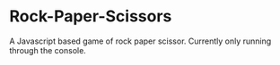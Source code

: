 # Rock-Paper-Scissors
A Javascript based game of rock paper scissor. Currently only running through the console. 
